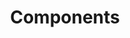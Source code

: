 ---
title: "Components"
linkTitle: "Components"
weight: 3
description: >
  Low level reference docs for your project.
---